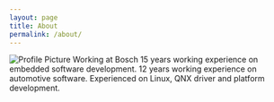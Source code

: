 ```yaml
---
layout: page
title: About
permalink: /about/
---
```


<img src="{{ site.baseurl }}/assets/me.png" title="Profile Picture" class="profile">
Working at Bosch   
15 years working experience on embedded software development.   
12 years working experience on automotive software.   
Experienced on Linux, QNX driver and platform development.   
